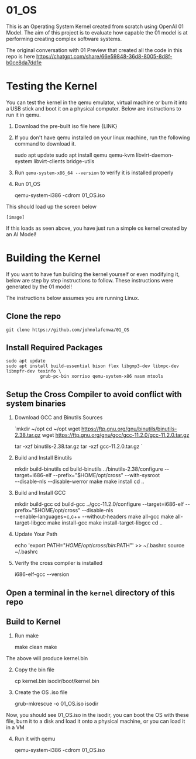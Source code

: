 # 01_OS

This is an Operating System Kernel created from scratch using OpenAI 01 Model.
The aim of this project is to evaluate how capable the 01 model is at performing creating complex software systems.

The original conversation with 01 Preview that created all the code in this repo is here https://chatgpt.com/share/66e59848-36d8-8005-8d8f-b0ce8da7dd1e


# Testing the Kernel

You can test the kernel in the qemu emulator, virtual machine or burn it into a USB stick and boot it on a physical computer.
Below are instructions to run it in qemu.

1. Download the pre-built iso file here {LINK}

2. If you don't have qemu installed on your linux machine, run the following command to download it.

    sudo apt update
    sudo apt install qemu qemu-kvm libvirt-daemon-system libvirt-clients bridge-utils

3. Run `qemu-system-x86_64 --version` to verify it is installed properly

4. Run 01_OS 

    qemu-system-i386 -cdrom 01_OS.iso

This should load up the screen below

    [image]

If this loads as seen above, you have just run a simple os kernel created by an AI Model!


# Building the Kernel

If you want to have fun building the kernel yourself or even modifying it, below are step by step instructions to follow.
These instructions were generated by the 01 model!

The instructions below assumes you are running Linux.

## Clone the repo

    git clone https://github.com/johnolafenwa/01_OS

## Install Required Packages

    sudo apt update
    sudo apt install build-essential bison flex libgmp3-dev libmpc-dev libmpfr-dev texinfo \
                 grub-pc-bin xorriso qemu-system-x86 nasm mtools



## Setup the Cross Compiler to avoid conflict with system binaries

1. Download GCC and Binutils Sources
   
    `mkdir ~/opt
    cd ~/opt
    wget https://ftp.gnu.org/gnu/binutils/binutils-2.38.tar.gz
    wget https://ftp.gnu.org/gnu/gcc/gcc-11.2.0/gcc-11.2.0.tar.gz

    tar -xzf binutils-2.38.tar.gz
    tar -xzf gcc-11.2.0.tar.gz
    `

2. Build and Install Binutils

    mkdir build-binutils
    cd build-binutils
    ../binutils-2.38/configure --target=i686-elf --prefix="$HOME/opt/cross" --with-sysroot \
                            --disable-nls --disable-werror
    make
    make install
    cd ..

3. Build and Install GCC
    
    mkdir build-gcc
    cd build-gcc
    ../gcc-11.2.0/configure --target=i686-elf --prefix="$HOME/opt/cross" --disable-nls \
                            --enable-languages=c,c++ --without-headers
    make all-gcc
    make all-target-libgcc
    make install-gcc
    make install-target-libgcc
    cd ..

4. Update Your Path

    echo 'export PATH="$HOME/opt/cross/bin:$PATH"' >> ~/.bashrc
    source ~/.bashrc

5. Verify the cross compiler is installed

    i686-elf-gcc --version

## Open a terminal in the `kernel` directory of this repo

## Build to Kernel


1. Run make

    make clean
    make

The above will produce kernel.bin

2. Copy the bin file

    cp kernel.bin isodir/boot/kernel.bin

3. Create the OS .iso file

    grub-mkrescue -o 01_OS.iso isodir

Now, you should see 01_OS.iso in the isodir, you can boot the OS with these file, burn it to a disk and load it onto a physical machine, or you can load it in a VM

4. Run it with qemu

    qemu-system-i386 -cdrom 01_OS.iso










    


